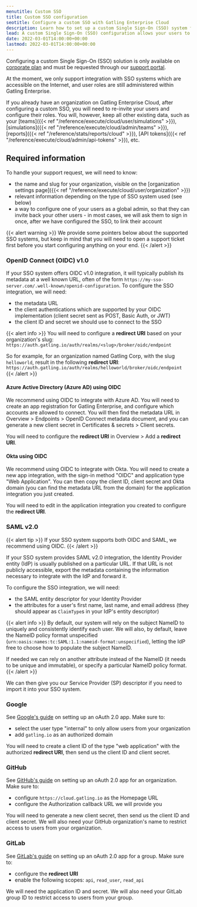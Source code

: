 ```yaml
---
menutitle: Custom SSO
title: Custom SSO configuration
seotitle: Configure a custom SSO with Gatling Enterprise Cloud
description: Learn how to set up a custom Single Sign-On (SSO) system for your organization.
lead: A custom Single Sign-On (SSO) configuration allows your users to sign into Gatling Enterprise Cloud using your organization's authentication system.
date: 2022-03-01T14:00:00+00:00
lastmod: 2022-03-01T14:00:00+00:00
---
```


Configuring a custom Single Sign-On (SSO) solution is only available on [corporate plan](https://gatling.io/pricing/) and must be requested through our [support portal](https://gatlingcorp.atlassian.net/servicedesk/customer/portal/8).

At the moment, we only support integration with SSO systems which are accessible on the Internet, and user roles are still administered within Gatling Enterprise.

If you already have an organization on Gatling Enterprise Cloud, after configuring a custom SSO, you will need to re-invite your users and configure their roles. You will, however, keep all other existing data, such as your [teams]({{< ref "/reference/execute/cloud/user/simulations" >}}), [simulations]({{< ref "/reference/execute/cloud/admin/teams" >}}), [reports]({{< ref "/reference/stats/reports/cloud" >}}), [API tokens]({{< ref "/reference/execute/cloud/admin/api-tokens" >}}), etc.

## Required information

To handle your support request, we will need to know:

- the name and slug for your organization, visible on the [organization settings page]({{< ref "/reference/execute/cloud/user/organization" >}})
- relevant information depending on the type of SSO system used (see below)
- a way to configure one of your users as a global admin, so that they can invite back your other users - in most cases, we will ask them to sign in once, after we have configured the SSO, to link their account

{{< alert warning >}}
We provide some pointers below about the supported SSO systems, but keep in mind that you will need to open a support ticket first before you start configuring anything on your end.
{{< /alert >}}

### OpenID Connect (OIDC) v1.0

If your SSO system offers OIDC v1.0 integration, it will typically publish its metadata at a well known URL, often of the form `https://my-sso-server.com/.well-known/openid-configuration`. To configure the SSO integration, we will need:

- the metadata URL
- the client authentications which are supported by your OIDC implementation (client secret sent as POST, Basic Auth, or
  JWT)
- the client ID and secret we should use to connect to the SSO

{{< alert info >}}
You will need to configure a **redirect URI** based on your organization's slug:
`https://auth.gatling.io/auth/realms/<slug>/broker/oidc/endpoint`

So for example, for an organization named Gatling Corp, with the slug `helloworld`, result in the following **redirect URI**:
`https://auth.gatling.io/auth/realms/helloworld/broker/oidc/endpoint`
{{< /alert >}}


#### Azure Active Directory (Azure AD) using OIDC

We recommend using OIDC to integrate with Azure AD. You will need to create an app registration for Gatling Enterprise, and configure which accounts are allowed to connect. You will then find the metadata URL in Overview > Endpoints > OpenID Connect metadata document, and you can generate a new client secret in Certificates & secrets > Client secrets.

You will need to configure the **redirect URI** in Overview > Add a **redirect URI**.

#### Okta using OIDC

We recommend using OIDC to integrate with Okta. You will need to create a new app integration, with the sign-in method "OIDC" and application type "Web Application". You can then copy the client ID, client secret and Okta domain (you can find the metadata URL from the domain) for the application integration you just created.

You will need to edit in the application integration you created to configure the **redirect URI**.

### SAML v2.0

{{< alert tip >}}
If your SSO system supports both OIDC and SAML, we recommend using OIDC.
{{< /alert >}}

If your SSO system provides SAML v2.0 integration, the Identity Provider entity (IdP) is usually published on a particular URL. 
If that URL is not publicly accessible, export the metadata containing the information necessary to integrate with the IdP and forward it.

To configure the SSO integration, we will need:
- the SAML entity descriptor for your Identity Provider
- the attributes for a user's first name, last name, and email address (they should appear as `ClaimType`s in your IdP's entity descriptor)

{{< alert info >}}
By default, our system will rely on the subject NameID to uniquely and consistently identify each user. 
We will also, by default, leave the NameID policy format unspecified (`urn:oasis:names:tc:SAML:1.1:nameid-format:unspecified`), 
letting the IdP free to choose how to populate the subject NameID. 

If needed we can rely on another attribute instead of the NameID (it needs to be unique and immutable), or specify a particular NameID policy format.
{{< /alert >}}

We can then give you our Service Provider (SP) descriptor if you need to import it into your SSO system.

### Google

See [Google's guide](https://support.google.com/cloud/answer/6158849) on setting up an oAuth 2.0 app. Make sure to:

- select the user type "internal" to only allow users from your organization
- add `gatling.io` as an authorized domain

You will need to create a client ID of the type "web application" with the authorized **redirect URI**, then send us the client ID and client secret.

### GitHub

See [GitHub's guide](https://docs.github.com/en/developers/apps/building-oauth-apps/creating-an-oauth-app) on setting up an oAuth 2.0 app for an organization. Make sure to:

- configure `https://cloud.gatling.io` as the Homepage URL
- configure the Authorization callback URL we will provide you

You will need to generate a new client secret, then send us the client ID and client secret. We will also need your GitHub organization's name to restrict access to users from your organization.

### GitLab

See [GitLab's guide](https://docs.gitlab.com/ee/integration/oauth_provider.html) on setting up an oAuth 2.0 app for a group. Make sure to:

- configure the **redirect URI**
- enable the following scopes: `api`, `read_user`, `read_api`

We will need the application ID and secret. We will also need your GitLab group ID to restrict access to users from your group.
